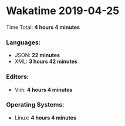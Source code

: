 # Wakatime 2019-04-25

Time Total: **4 hours 4 minutes**

### Languages:
- JSON: **22 minutes** 
- XML: **3 hours 42 minutes** 

### Editors:
- Vim: **4 hours 4 minutes** 

### Operating Systems:
- Linux: **4 hours 4 minutes** 


